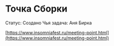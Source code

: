 # Точка Сборки

Статус: Создано
Чья задача: Аня Бирка

[https://www.insomniafest.ru/meeting-point.html](https://www.insomniafest.ru/meeting-point.html)